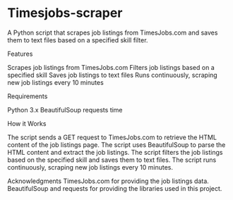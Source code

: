 # Timesjobs-scraper
A Python script that scrapes job listings from TimesJobs.com and saves them to text files based on a specified skill filter.

Features

Scrapes job listings from TimesJobs.com
Filters job listings based on a specified skill
Saves job listings to text files
Runs continuously, scraping new job listings every 10 minutes

Requirements

Python 3.x
BeautifulSoup
requests
time

How it Works

The script sends a GET request to TimesJobs.com to retrieve the HTML content of the job listings page.
The script uses BeautifulSoup to parse the HTML content and extract the job listings.
The script filters the job listings based on the specified skill and saves them to text files.
The script runs continuously, scraping new job listings every 10 minutes.

Acknowledgments
TimesJobs.com for providing the job listings data.
BeautifulSoup and requests for providing the libraries used in this project.
